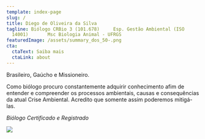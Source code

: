 ```yaml
---
template: index-page
slug: /
title: Diego de Oliveira da Silva
tagline: Biólogo CRBio 3 (101.678)     Esp. Gestão Ambiental (ISO
  14001)       Msc Biologia Animal - UFRGS
featuredImage: /assets/summary_dos_50-.png
cta:
  ctaText: Saiba mais
  ctaLink: about
---
```

Brasileiro, Gaúcho e Missioneiro.

Como biólogo procuro constantemente adquirir conhecimento afim de entender e compreender os processos ambientais, causas e consequências da atual Crise Ambiental. Acredito que somente assim poderemos mitigá-las.

*Biólogo Certificado e Registrado*

![](/assets/registrado_licenciado_50-.png)